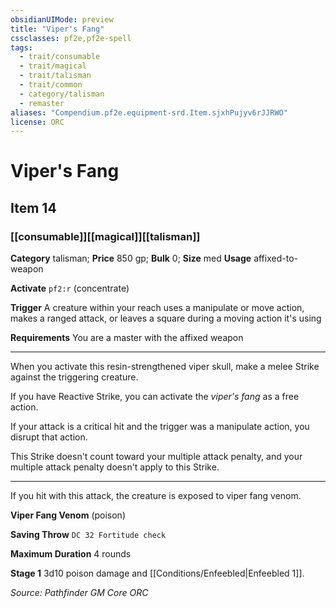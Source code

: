 ```yaml
---
obsidianUIMode: preview
title: "Viper's Fang"
cssclasses: pf2e,pf2e-spell
tags:
  - trait/consumable
  - trait/magical
  - trait/talisman
  - trait/common
  - category/talisman
  - remaster
aliases: "Compendium.pf2e.equipment-srd.Item.sjxhPujyv6rJJRWO"
license: ORC
---
```

# Viper's Fang
## Item 14
### [[consumable]][[magical]][[talisman]]

**Category** talisman; 
**Price** 850 gp; 
**Bulk** 0; **Size** med
**Usage** affixed-to-weapon

**Activate** `pf2:r` (concentrate)

**Trigger** A creature within your reach uses a manipulate or move action, makes a ranged attack, or leaves a square during a moving action it's using

**Requirements** You are a master with the affixed weapon

* * *

When you activate this resin-strengthened viper skull, make a melee Strike against the triggering creature.

If you have Reactive Strike, you can activate the _viper's fang_ as a free action.

If your attack is a critical hit and the trigger was a manipulate action, you disrupt that action.

This Strike doesn't count toward your multiple attack penalty, and your multiple attack penalty doesn't apply to this Strike.

* * *

If you hit with this attack, the creature is exposed to viper fang venom.

**Viper Fang Venom** (poison)

**Saving Throw** `DC 32 Fortitude check`

**Maximum Duration** 4 rounds

**Stage 1** 3d10 poison damage and [[Conditions/Enfeebled|Enfeebled 1]].

*Source: Pathfinder GM Core*
*ORC*